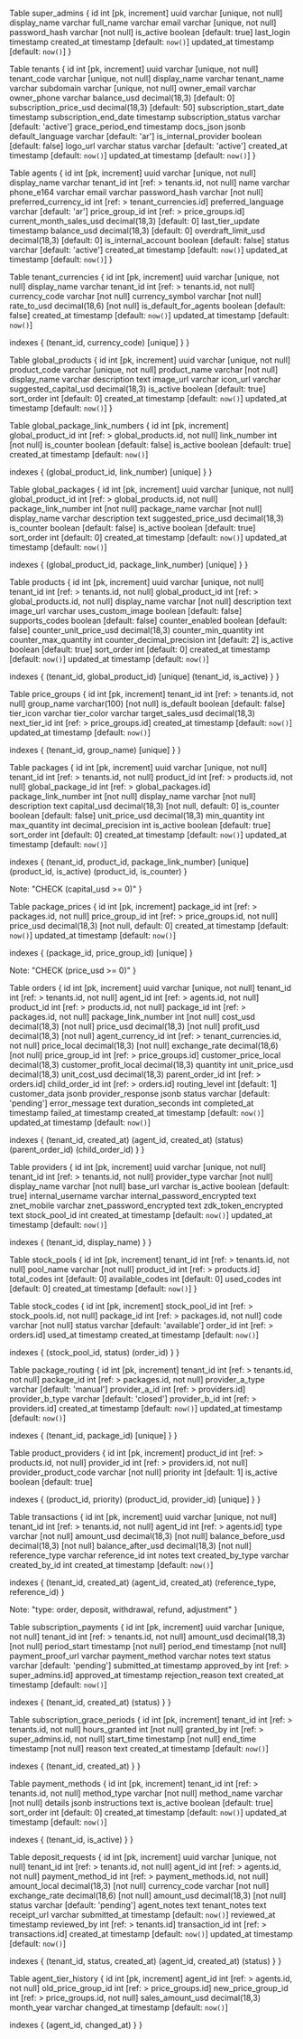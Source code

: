 Table super_admins {
  id int [pk, increment]
  uuid varchar [unique, not null]
  display_name varchar
  full_name varchar
  email varchar [unique, not null]
  password_hash varchar [not null]
  is_active boolean [default: true]
  last_login timestamp
  created_at timestamp [default: `now()`]
  updated_at timestamp [default: `now()`]
}

Table tenants {
  id int [pk, increment]
  uuid varchar [unique, not null]
  tenant_code varchar [unique, not null]
  display_name varchar
  tenant_name varchar
  subdomain varchar [unique, not null]
  owner_email varchar
  owner_phone varchar
  balance_usd decimal(18,3) [default: 0]
  subscription_price_usd decimal(18,3) [default: 50]
  subscription_start_date timestamp
  subscription_end_date timestamp
  subscription_status varchar [default: 'active']
  grace_period_end timestamp
  docs_json jsonb
  default_language varchar [default: 'ar']
  is_internal_provider boolean [default: false]
  logo_url varchar
  status varchar [default: 'active']
  created_at timestamp [default: `now()`]
  updated_at timestamp [default: `now()`]
}

Table agents {
  id int [pk, increment]
  uuid varchar [unique, not null]
  display_name varchar
  tenant_id int [ref: > tenants.id, not null]
  name varchar
  phone_e164 varchar
  email varchar
  password_hash varchar [not null]
  preferred_currency_id int [ref: > tenant_currencies.id]
  preferred_language varchar [default: 'ar']
  price_group_id int [ref: > price_groups.id]
  current_month_sales_usd decimal(18,3) [default: 0]
  last_tier_update timestamp
  balance_usd decimal(18,3) [default: 0]
  overdraft_limit_usd decimal(18,3) [default: 0]
  is_internal_account boolean [default: false]
  status varchar [default: 'active']
  created_at timestamp [default: `now()`]
  updated_at timestamp [default: `now()`]
}

Table tenant_currencies {
  id int [pk, increment]
  uuid varchar [unique, not null]
  display_name varchar
  tenant_id int [ref: > tenants.id, not null]
  currency_code varchar [not null]
  currency_symbol varchar [not null]
  rate_to_usd decimal(18,6) [not null]
  is_default_for_agents boolean [default: false]
  created_at timestamp [default: `now()`]
  updated_at timestamp [default: `now()`]
  
  indexes {
    (tenant_id, currency_code) [unique]
  }
}

Table global_products {
  id int [pk, increment]
  uuid varchar [unique, not null]
  product_code varchar [unique, not null]
  product_name varchar [not null]
  display_name varchar
  description text
  image_url varchar
  icon_url varchar
  suggested_capital_usd decimal(18,3)
  is_active boolean [default: true]
  sort_order int [default: 0]
  created_at timestamp [default: `now()`]
  updated_at timestamp [default: `now()`]
}

Table global_package_link_numbers {
  id int [pk, increment]
  global_product_id int [ref: > global_products.id, not null]
  link_number int [not null]
  is_counter boolean [default: false]
  is_active boolean [default: true]
  created_at timestamp [default: `now()`]
  
  indexes {
    (global_product_id, link_number) [unique]
  }
}

Table global_packages {
  id int [pk, increment]
  uuid varchar [unique, not null]
  global_product_id int [ref: > global_products.id, not null]
  package_link_number int [not null]
  package_name varchar [not null]
  display_name varchar
  description text
  suggested_price_usd decimal(18,3)
  is_counter boolean [default: false]
  is_active boolean [default: true]
  sort_order int [default: 0]
  created_at timestamp [default: `now()`]
  updated_at timestamp [default: `now()`]
  
  indexes {
    (global_product_id, package_link_number) [unique]
  }
}

Table products {
  id int [pk, increment]
  uuid varchar [unique, not null]
  tenant_id int [ref: > tenants.id, not null]
  global_product_id int [ref: > global_products.id, not null]
  display_name varchar [not null]
  description text
  image_url varchar
  uses_custom_image boolean [default: false]
  supports_codes boolean [default: false]
  counter_enabled boolean [default: false]
  counter_unit_price_usd decimal(18,3)
  counter_min_quantity int
  counter_max_quantity int
  counter_decimal_precision int [default: 2]
  is_active boolean [default: true]
  sort_order int [default: 0]
  created_at timestamp [default: `now()`]
  updated_at timestamp [default: `now()`]
  
  indexes {
    (tenant_id, global_product_id) [unique]
    (tenant_id, is_active)
  }
}

Table price_groups {
  id int [pk, increment]
  tenant_id int [ref: > tenants.id, not null]
  group_name varchar(100) [not null]
  is_default boolean [default: false]
  tier_icon varchar
  tier_color varchar
  target_sales_usd decimal(18,3)
  next_tier_id int [ref: > price_groups.id]
  created_at timestamp [default: `now()`]
  updated_at timestamp [default: `now()`]
  
  indexes {
    (tenant_id, group_name) [unique]
  }
}

Table packages {
  id int [pk, increment]
  uuid varchar [unique, not null]
  tenant_id int [ref: > tenants.id, not null]
  product_id int [ref: > products.id, not null]
  global_package_id int [ref: > global_packages.id]
  package_link_number int [not null]
  display_name varchar [not null]
  description text
  capital_usd decimal(18,3) [not null, default: 0]
  is_counter boolean [default: false]
  unit_price_usd decimal(18,3)
  min_quantity int
  max_quantity int
  decimal_precision int
  is_active boolean [default: true]
  sort_order int [default: 0]
  created_at timestamp [default: `now()`]
  updated_at timestamp [default: `now()`]
  
  indexes {
    (tenant_id, product_id, package_link_number) [unique]
    (product_id, is_active)
    (product_id, is_counter)
  }
  
  Note: "CHECK (capital_usd >= 0)"
}

Table package_prices {
  id int [pk, increment]
  package_id int [ref: > packages.id, not null]
  price_group_id int [ref: > price_groups.id, not null]
  price_usd decimal(18,3) [not null, default: 0]
  created_at timestamp [default: `now()`]
  updated_at timestamp [default: `now()`]
  
  indexes {
    (package_id, price_group_id) [unique]
  }
  
  Note: "CHECK (price_usd >= 0)"
}

Table orders {
  id int [pk, increment]
  uuid varchar [unique, not null]
  tenant_id int [ref: > tenants.id, not null]
  agent_id int [ref: > agents.id, not null]
  product_id int [ref: > products.id, not null]
  package_id int [ref: > packages.id, not null]
  package_link_number int [not null]
  cost_usd decimal(18,3) [not null]
  price_usd decimal(18,3) [not null]
  profit_usd decimal(18,3) [not null]
  agent_currency_id int [ref: > tenant_currencies.id, not null]
  price_local decimal(18,3) [not null]
  exchange_rate decimal(18,6) [not null]
  price_group_id int [ref: > price_groups.id]
  customer_price_local decimal(18,3)
  customer_profit_local decimal(18,3)
  quantity int
  unit_price_usd decimal(18,3)
  unit_cost_usd decimal(18,3)
  parent_order_id int [ref: > orders.id]
  child_order_id int [ref: > orders.id]
  routing_level int [default: 1]
  customer_data jsonb
  provider_response jsonb
  status varchar [default: 'pending']
  error_message text
  duration_seconds int
  completed_at timestamp
  failed_at timestamp
  created_at timestamp [default: `now()`]
  updated_at timestamp [default: `now()`]
  
  indexes {
    (tenant_id, created_at)
    (agent_id, created_at)
    (status)
    (parent_order_id)
    (child_order_id)
  }
}

Table providers {
  id int [pk, increment]
  uuid varchar [unique, not null]
  tenant_id int [ref: > tenants.id, not null]
  provider_type varchar [not null]
  display_name varchar [not null]
  base_url varchar
  is_active boolean [default: true]
  internal_username varchar
  internal_password_encrypted text
  znet_mobile varchar
  znet_password_encrypted text
  zdk_token_encrypted text
  stock_pool_id int
  created_at timestamp [default: `now()`]
  updated_at timestamp [default: `now()`]
  
  indexes {
    (tenant_id, display_name)
  }
}

Table stock_pools {
  id int [pk, increment]
  tenant_id int [ref: > tenants.id, not null]
  pool_name varchar [not null]
  product_id int [ref: > products.id]
  total_codes int [default: 0]
  available_codes int [default: 0]
  used_codes int [default: 0]
  created_at timestamp [default: `now()`]
}

Table stock_codes {
  id int [pk, increment]
  stock_pool_id int [ref: > stock_pools.id, not null]
  package_id int [ref: > packages.id, not null]
  code varchar [not null]
  status varchar [default: 'available']
  order_id int [ref: > orders.id]
  used_at timestamp
  created_at timestamp [default: `now()`]
  
  indexes {
    (stock_pool_id, status)
    (order_id)
  }
}

Table package_routing {
  id int [pk, increment]
  tenant_id int [ref: > tenants.id, not null]
  package_id int [ref: > packages.id, not null]
  provider_a_type varchar [default: 'manual']
  provider_a_id int [ref: > providers.id]
  provider_b_type varchar [default: 'closed']
  provider_b_id int [ref: > providers.id]
  created_at timestamp [default: `now()`]
  updated_at timestamp [default: `now()`]
  
  indexes {
    (tenant_id, package_id) [unique]
  }
}

Table product_providers {
  id int [pk, increment]
  product_id int [ref: > products.id, not null]
  provider_id int [ref: > providers.id, not null]
  provider_product_code varchar [not null]
  priority int [default: 1]
  is_active boolean [default: true]
  
  indexes {
    (product_id, priority)
    (product_id, provider_id) [unique]
  }
}

Table transactions {
  id int [pk, increment]
  uuid varchar [unique, not null]
  tenant_id int [ref: > tenants.id, not null]
  agent_id int [ref: > agents.id]
  type varchar [not null]
  amount_usd decimal(18,3) [not null]
  balance_before_usd decimal(18,3) [not null]
  balance_after_usd decimal(18,3) [not null]
  reference_type varchar
  reference_id int
  notes text
  created_by_type varchar
  created_by_id int
  created_at timestamp [default: `now()`]
  
  indexes {
    (tenant_id, created_at)
    (agent_id, created_at)
    (reference_type, reference_id)
  }
  
  Note: "type: order, deposit, withdrawal, refund, adjustment"
}

Table subscription_payments {
  id int [pk, increment]
  uuid varchar [unique, not null]
  tenant_id int [ref: > tenants.id, not null]
  amount_usd decimal(18,3) [not null]
  period_start timestamp [not null]
  period_end timestamp [not null]
  payment_proof_url varchar
  payment_method varchar
  notes text
  status varchar [default: 'pending']
  submitted_at timestamp
  approved_by int [ref: > super_admins.id]
  approved_at timestamp
  rejection_reason text
  created_at timestamp [default: `now()`]
  
  indexes {
    (tenant_id, created_at)
    (status)
  }
}

Table subscription_grace_periods {
  id int [pk, increment]
  tenant_id int [ref: > tenants.id, not null]
  hours_granted int [not null]
  granted_by int [ref: > super_admins.id, not null]
  start_time timestamp [not null]
  end_time timestamp [not null]
  reason text
  created_at timestamp [default: `now()`]
  
  indexes {
    (tenant_id, created_at)
  }
}

Table payment_methods {
  id int [pk, increment]
  tenant_id int [ref: > tenants.id, not null]
  method_type varchar [not null]
  method_name varchar [not null]
  details jsonb
  instructions text
  is_active boolean [default: true]
  sort_order int [default: 0]
  created_at timestamp [default: `now()`]
  updated_at timestamp [default: `now()`]
  
  indexes {
    (tenant_id, is_active)
  }
}

Table deposit_requests {
  id int [pk, increment]
  uuid varchar [unique, not null]
  tenant_id int [ref: > tenants.id, not null]
  agent_id int [ref: > agents.id, not null]
  payment_method_id int [ref: > payment_methods.id, not null]
  amount_local decimal(18,3) [not null]
  currency_code varchar [not null]
  exchange_rate decimal(18,6) [not null]
  amount_usd decimal(18,3) [not null]
  status varchar [default: 'pending']
  agent_notes text
  tenant_notes text
  receipt_url varchar
  submitted_at timestamp [default: `now()`]
  reviewed_at timestamp
  reviewed_by int [ref: > tenants.id]
  transaction_id int [ref: > transactions.id]
  created_at timestamp [default: `now()`]
  updated_at timestamp [default: `now()`]
  
  indexes {
    (tenant_id, status, created_at)
    (agent_id, created_at)
    (status)
  }
}

Table agent_tier_history {
  id int [pk, increment]
  agent_id int [ref: > agents.id, not null]
  old_price_group_id int [ref: > price_groups.id]
  new_price_group_id int [ref: > price_groups.id, not null]
  sales_amount_usd decimal(18,3)
  month_year varchar
  changed_at timestamp [default: `now()`]
  
  indexes {
    (agent_id, changed_at)
  }
}
